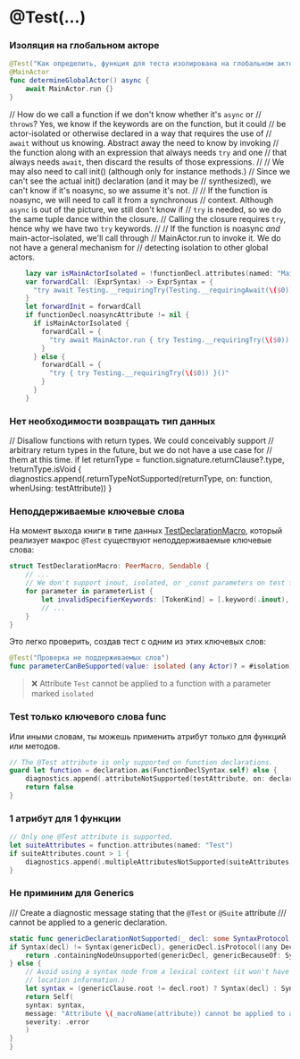 # @Test(…)

### Изоляция на глобальном акторе

```swift
@Test("Как определить, функция для теста изолирована на глобальном акторе ?")
@MainActor
func determineGlobalActor() async {
	await MainActor.run {}
}
```

// How do we call a function if we don't know whether it's `async` or
// `throws`? Yes, we know if the keywords are on the function, but it could
// be actor-isolated or otherwise declared in a way that requires the use of
// `await` without us knowing. Abstract away the need to know by invoking
// the function along with an expression that always needs `try` and one
// that always needs `await`, then discard the results of those expressions.
//
// We may also need to call init() (although only for instance methods.)
// Since we can't see the actual init() declaration (and it may be
// synthesized), we can't know if it's noasync, so we assume it's not.
//
// If the function is noasync, we will need to call it from a synchronous
// context. Although `async` is out of the picture, we still don't know if
// `try` is needed, so we do the same tuple dance within the closure.
// Calling the closure requires `try`, hence why we have two `try` keywords.
//
// If the function is noasync *and* main-actor-isolated, we'll call through
// MainActor.run to invoke it. We do not have a general mechanism for
// detecting isolation to other global actors.

```swift
    lazy var isMainActorIsolated = !functionDecl.attributes(named: "MainActor", inModuleNamed: "_Concurrency").isEmpty
    var forwardCall: (ExprSyntax) -> ExprSyntax = {
      "try await Testing.__requiringTry(Testing.__requiringAwait(\($0)))"
    }
    let forwardInit = forwardCall
    if functionDecl.noasyncAttribute != nil {
      if isMainActorIsolated {
        forwardCall = {
          "try await MainActor.run { try Testing.__requiringTry(\($0)) }"
        }
      } else {
        forwardCall = {
          "try { try Testing.__requiringTry(\($0)) }()"
        }
      }
    }
```

### Нет необходимости возвращать тип данных

// Disallow functions with return types. We could conceivably support
// arbitrary return types in the future, but we do not have a use case for
// them at this time.
if let returnType = function.signature.returnClause?.type, !returnType.isVoid {
    diagnostics.append(.returnTypeNotSupported(returnType, on: function, whenUsing: testAttribute))
}

### Неподдерживаемые ключевые слова

На момент выхода книги в типе данных [TestDeclarationMacro][test_declaration], который реализует макрос `@Test` существуют неподдерживаемые ключевые слова:

```swift
struct TestDeclarationMacro: PeerMacro, Sendable {
    // ...
    // We don't support inout, isolated, or _const parameters on test functions.
    for parameter in parameterList {
        let invalidSpecifierKeywords: [TokenKind] = [.keyword(.inout), .keyword(.isolated), .keyword(._const),]
        // ...
    }
}
```

Это легко проверить, создав тест с одним из этих ключевых слов:

```swift
@Test("Проверка не поддерживаемых слов")
func parameterCanBeSupported(value: isolated (any Actor)? = #isolation) {}
```

> ❌ Attribute `Test` cannot be applied to a function with a parameter marked `isolated`

[test_declaration]: https://github.com/swiftlang/swift-testing/blob/main/Sources/TestingMacros/TestDeclarationMacro.swift#L84


### Test только ключевого слова func


Или иными словам, ты можешь применить атрибут только для функций или методов.

```swift
// The @Test attribute is only supported on function declarations.
guard let function = declaration.as(FunctionDeclSyntax.self) else {
    diagnostics.append(.attributeNotSupported(testAttribute, on: declaration))
    return false
}
```

### 1 атрибут для 1 функции

```swift
// Only one @Test attribute is supported.
let suiteAttributes = function.attributes(named: "Test")
if suiteAttributes.count > 1 {
    diagnostics.append(.multipleAttributesNotSupported(suiteAttributes, on: declaration))
}
```

### Не приминим для Generics

/// Create a diagnostic message stating that the `@Test` or `@Suite` attribute
/// cannot be applied to a generic declaration.

```swift
static func genericDeclarationNotSupported(_ decl: some SyntaxProtocol, whenUsing attribute: AttributeSyntax, becauseOf genericClause: some SyntaxProtocol, on genericDecl: some SyntaxProtocol) -> Self {
if Syntax(decl) != Syntax(genericDecl), genericDecl.isProtocol((any DeclGroupSyntax).self) {
    return .containingNodeUnsupported(genericDecl, genericBecauseOf: Syntax(genericClause), whenUsing: attribute, on: decl)
} else {
    // Avoid using a syntax node from a lexical context (it won't have source
    // location information.)
    let syntax = (genericClause.root != decl.root) ? Syntax(decl) : Syntax(genericClause)
    return Self(
    syntax: syntax,
    message: "Attribute \(_macroName(attribute)) cannot be applied to a generic \(_kindString(for: decl))",
    severity: .error
    )
}
}
```